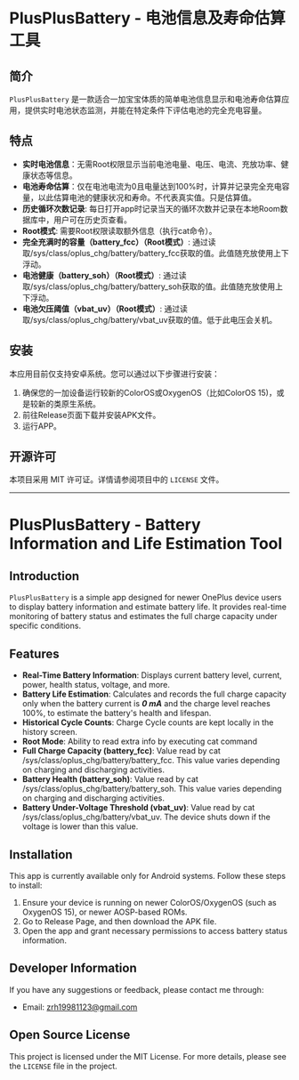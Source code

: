 # PlusPlusBattery - 电池信息及寿命估算工具

## 简介

`PlusPlusBattery` 是一款适合一加宝宝体质的简单电池信息显示和电池寿命估算应用，提供实时电池状态监测，并能在特定条件下评估电池的完全充电容量。

## 特点

- **实时电池信息**：无需Root权限显示当前电池电量、电压、电流、充放功率、健康状态等信息。
- **电池寿命估算**：仅在电池电流为0且电量达到100%时，计算并记录完全充电容量，以此估算电池的健康状况和寿命。不代表真实值。只是估算值。
- **历史循环次数记录**: 每日打开app时记录当天的循环次数并记录在本地Room数据库中，用户可在历史页查看。
- **Root模式**: 需要Root权限读取额外信息（执行cat命令）。
- **完全充满时的容量（battery_fcc）（Root模式）**: 通过读取/sys/class/oplus_chg/battery/battery_fcc获取的值。此值随充放使用上下浮动。
- **电池健康（battery_soh）（Root模式）**: 通过读取/sys/class/oplus_chg/battery/battery_soh获取的值。此值随充放使用上下浮动。
- **电池欠压阈值（vbat_uv）（Root模式）**: 通过读取/sys/class/oplus_chg/battery/vbat_uv获取的值。低于此电压会关机。

## 安装

本应用目前仅支持安卓系统。您可以通过以下步骤进行安装：

1. 确保您的一加设备运行较新的ColorOS或OxygenOS（比如ColorOS 15)，或是较新的类原生系统。
2. 前往Release页面下载并安装APK文件。
3. 运行APP。


## 开源许可

本项目采用 MIT 许可证。详情请参阅项目中的 `LICENSE` 文件。

---

# PlusPlusBattery - Battery Information and Life Estimation Tool

## Introduction

`PlusPlusBattery` is a simple app designed for newer OnePlus device users to display battery information and estimate battery life. It provides real-time monitoring of battery status and estimates the full charge capacity under specific conditions.

## Features

- **Real-Time Battery Information**: Displays current battery level, current, power, health status, voltage, and more.
- **Battery Life Estimation**: Calculates and records the full charge capacity only when the battery current is ***0 mA*** and the charge level reaches 100%, to estimate the battery's health and lifespan.
- **Historical Cycle Counts**: Charge Cycle counts are kept locally in the history screen.
- **Root Mode**: Ability to read extra info by executing cat command
- **Full Charge Capacity (battery_fcc)**: Value read by cat /sys/class/oplus_chg/battery/battery_fcc. This value varies depending on charging and discharging activities.
- **Battery Health (battery_soh)**: Value read by cat /sys/class/oplus_chg/battery/battery_soh. This value varies depending on charging and discharging activities.
- **Battery Under-Voltage Threshold (vbat_uv)**: Value read by cat /sys/class/oplus_chg/battery/vbat_uv. The device shuts down if the voltage is lower than this value.

## Installation

This app is currently available only for Android systems. Follow these steps to install:

1. Ensure your device is running on newer ColorOS/OxygenOS (such as OxygenOS 15), or newer AOSP-based ROMs. 
2. Go to Release Page, and then download the APK file.
3. Open the app and grant necessary permissions to access battery status information.

## Developer Information

If you have any suggestions or feedback, please contact me through:

- Email: [zrh19981123@gmail.com](mailto:zrh19981123@gmail.com)

## Open Source License

This project is licensed under the MIT License. For more details, please see the `LICENSE` file in the project.


